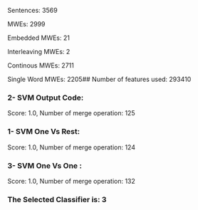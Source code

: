 Sentences: 3569

MWEs: 2999

Embedded MWEs: 21

Interleaving MWEs: 2

Continous MWEs: 2711

Single Word MWEs: 2205## Number of features used: 293410

### 2- SVM Output Code: 
Score: 1.0, Number of merge operation: 125
### 1- SVM One Vs Rest: 
Score: 1.0, Number of merge operation: 124
### 3- SVM One Vs One : 
Score: 1.0, Number of merge operation: 132
### The Selected Classifier is: 3
